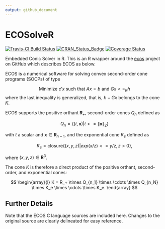 ```yaml
---
output: github_document
---
```


<!-- README.md is generated from README.Rmd. Please edit that file -->



# ECOSolveR

[![Travis-CI Build Status](https://travis-ci.org/bnaras/ECOSolveR.svg?branch=master)](https://travis-ci.org/bnaras/ECOSolveR)
[![CRAN_Status_Badge](https://www.r-pkg.org/badges/version/ECOSolveR)](https://cran.r-project.org/package=ECOSolveR)
[![Coverage Status](https://codecov.io/gh/bnaras/ECOSolveR/branch/master/graph/badge.svg)](https://codecov.io/gh/bnaras/ECOSolveR)

Embedded Conic Solver in R. This is an R wrapper around the
[ecos](https://github.com/embotech/ecos) project on GitHub which
describes ECOS as below.

ECOS is a numerical software for solving convex second-order cone programs (SOCPs) of type

$$
\mbox{Minimize } c'x \mbox{ such that } Ax = b \mbox{ and } Gx <=_K h
$$
where the last inequality is generalized, that is, $h-Gx$ belongs to
the cone $K$.

ECOS supports the positive orthant ${\mathbf R}_+$, second-order cones
$Q_n$ defined as

$$
Q_n = \bigl\{ (t,{\mathbf x}) | t >= \lVert{\mathbf x}\rVert_2 \bigr\}
$$

with $t$ a scalar and ${\mathbf x} \in {\mathbf R}_{n-1}$, and the exponential
cone $K_e$ defined as

$$
K_e = \mbox{closure} \bigl\{ (x,y,z) | exp(x/z) <= y/z, z>0 \bigr\},
$$

where  $(x,y,z) \in {\mathbf R}^3$.

The cone $K$ is therefore a direct product of the positive orthant, second-order, and exponential cones:

$$
\begin{array}{l}
K = R_+ \times Q_{n_1} \times \cdots \times Q_{n_N} \times K_e \times \cdots \times K_e.
\end{array}
$$

## Further Details

Note that the ECOS C language sources are included here. Changes to
the original source are clearly delineated for easy reference.



